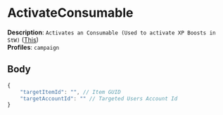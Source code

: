 # ActivateConsumable

**Description**: `Activates an Consumable (Used to activate XP Boosts in StW)` ([This](https://cdn.discordapp.com/attachments/842511284469366824/922595037680922624/unknown.png)) \
**Profiles**: `campaign`

## Body

```js
{
    "targetItemId": "", // Item GUID
    "targetAccountId": "" // Targeted Users Account Id
}
```
